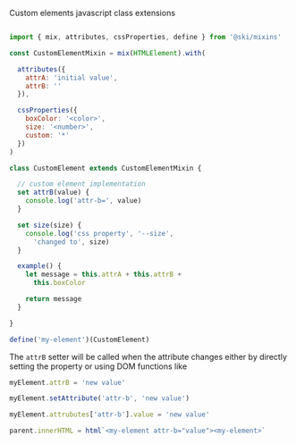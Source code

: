 Custom elements javascript class extensions

```javascript

import { mix, attributes, cssProperties, define } from '@ski/mixins'

const CustomElementMixin = mix(HTMLElement).with(

  attributes({
    attrA: 'initial value',
    attrB: ''
  }),

  cssProperties({
    boxColor: '<color>',
    size: '<number>',
    custom: '*'
  })
)

class CustomElement extends CustomElementMixin {

  // custom element implementation
  set attrB(value) {
    console.log('attr-b=', value)
  }

  set size(size) {
    console.log('css property', '--size', 
      'changed to', size)
  }

  example() {
    let message = this.attrA + this.attrB + 
      this.boxColor

    return message
  }

}

define('my-element')(CustomElement)
```

The `attrB` setter will be called when the attribute changes either by directly setting the property or using DOM functions like
```javascript 
myElement.attrB = 'new value'

myElement.setAttribute('attr-b', 'new value')

myElement.attrubutes['attr-b'].value = 'new value'

parent.innerHTML = html`<my-element attr-b="value"><my-element>`
```